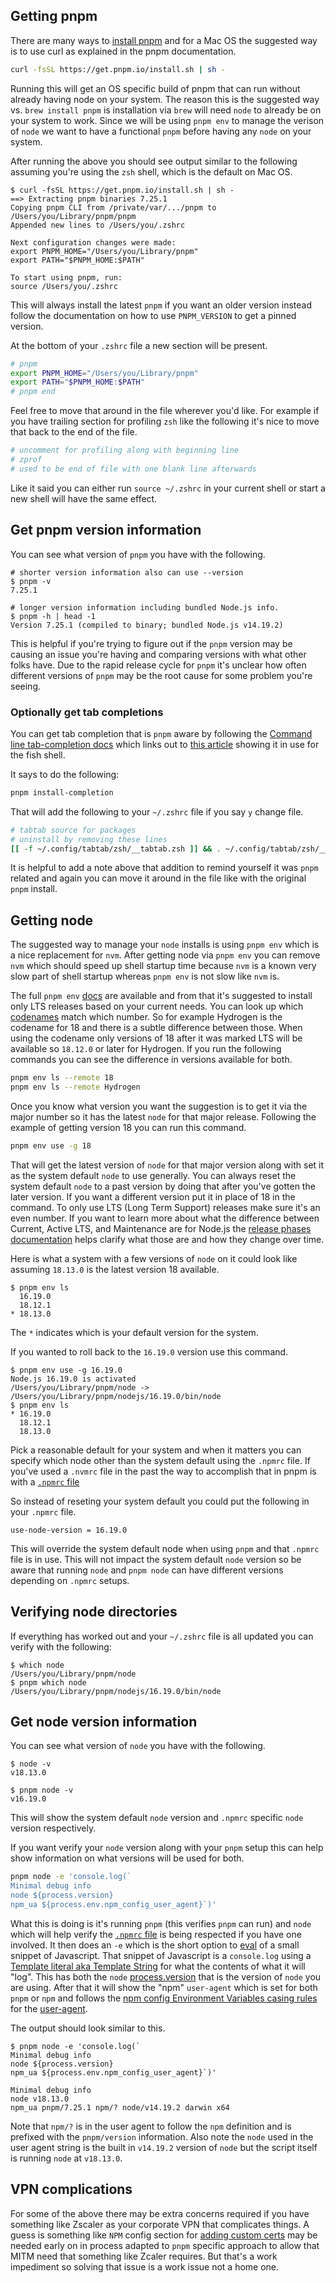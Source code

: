 ## Getting pnpm

There are many ways to [install pnpm](https://pnpm.io/installation) and for a
Mac OS the suggested way is to use curl as explained in the pnpm documentation.

```zsh
curl -fsSL https://get.pnpm.io/install.sh | sh -
```

Running this will get an OS specific build of pnpm that can run without already
having node on your system. The reason this is the suggested way vs.
`brew install pnpm` is installation via `brew` will need `node` to already be on
your system to work. Since we will be using `pnpm env` to manage the verison of
`node` we want to have a functional `pnpm` before having any `node` on your
system.

After running the above you should see output similar to the following assuming
you're using the `zsh` shell, which is the default on Mac OS.

```console
$ curl -fsSL https://get.pnpm.io/install.sh | sh -
==> Extracting pnpm binaries 7.25.1
Copying pnpm CLI from /private/var/.../pnpm to /Users/you/Library/pnpm/pnpm
Appended new lines to /Users/you/.zshrc

Next configuration changes were made:
export PNPM_HOME="/Users/you/Library/pnpm"
export PATH="$PNPM_HOME:$PATH"

To start using pnpm, run:
source /Users/you/.zshrc
```

This will always install the latest `pnpm` if you want an older version instead
follow the documentation on how to use `PNPM_VERSION` to get a pinned version.

At the bottom of your `.zshrc` file a new section will be present.

```zsh
# pnpm
export PNPM_HOME="/Users/you/Library/pnpm"
export PATH="$PNPM_HOME:$PATH"
# pnpm end
```

Feel free to move that around in the file wherever you'd like. For example if
you have trailing section for profiling `zsh` like the following it's nice to
move that back to the end of the file.

```zsh
# uncomment for profiling along with beginning line
# zprof
# used to be end of file with one blank line afterwards
```

Like it said you can either run `source ~/.zshrc` in your current shell or start
a new shell will have the same effect.

## Get pnpm version information

You can see what version of `pnpm` you have with the following.

```console
# shorter version information also can use --version
$ pnpm -v
7.25.1

# longer version information including bundled Node.js info.
$ pnpm -h | head -1
Version 7.25.1 (compiled to binary; bundled Node.js v14.19.2)
```

This is helpful if you're trying to figure out if the `pnpm` version may be
causing an issue you're having and comparing versions with what other folks
have. Due to the rapid release cycle for `pnpm` it's unclear how often different
versions of `pnpm` may be the root cause for some problem you're seeing.

### Optionally get tab completions

You can get tab completion that is `pnpm` aware by following the
[Command line tab-completion docs](https://pnpm.io/completion) which links out
to
[this article](https://medium.com/pnpm/pnpm-v4-9-comes-with-command-completion-a411715260b4)
showing it in use for the fish shell.

It says to do the following:

```zsh
pnpm install-completion
```

That will add the following to your `~/.zshrc` file if you say `y` change file.

```zsh
# tabtab source for packages
# uninstall by removing these lines
[[ -f ~/.config/tabtab/zsh/__tabtab.zsh ]] && . ~/.config/tabtab/zsh/__tabtab.zsh || true
```

It is helpful to add a note above that addition to remind yourself it was `pnpm`
related and again you can move it around in the file like with the original
`pnpm` install.

## Getting node

The suggested way to manage your `node` installs is using `pnpm env` which is a
nice replacement for `nvm`. After getting node via `pnpm env` you can remove
`nvm` which should speed up shell startup time because `nvm` is a known very
slow part of shell startup whereas `pnpm env` is not slow like `nvm` is.

The full `pnpm env` [docs](https://pnpm.io/cli/env) are available and from that
it's suggested to install only LTS releases based on your current needs. You can
look up which
[codenames](https://github.com/nodejs/Release/blob/main/CODENAMES.md) match
which number. So for example Hydrogen is the codename for 18 and there is a
subtle difference between those. When using the codename only versions of 18
after it was marked LTS will be available so `18.12.0` or later for Hydrogen. If
you run the following commands you can see the difference in versions available
for both.

```zsh
pnpm env ls --remote 18
pnpm env ls --remote Hydrogen
```

Once you know what version you want the suggestion is to get it via the major
number so it has the latest `node` for that major release. Following the example
of getting version 18 you can run this command.

```zsh
pnpm env use -g 18
```

That will get the latest version of `node` for that major version along with set
it as the system default `node` to use generally. You can always reset the
system default `node` to a past version by doing that after you've gotten the
later version. If you want a different version put it in place of 18 in the
command. To only use LTS (Long Term Support) releases make sure it's an even
number. If you want to learn more about what the difference between Current,
Active LTS, and Maintenance are for Node.js the
[release phases documentation](https://github.com/nodejs/release#release-phases)
helps clarify what those are and how they change over time.

Here is what a system with a few versions of `node` on it could look like
assuming `18.13.0` is the latest version 18 available.

```console
$ pnpm env ls
  16.19.0
  18.12.1
* 18.13.0
```

The `*` indicates which is your default version for the system.

If you wanted to roll back to the `16.19.0` version use this command.

```console
$ pnpm env use -g 16.19.0
Node.js 16.19.0 is activated
/Users/you/Library/pnpm/node -> /Users/you/Library/pnpm/nodejs/16.19.0/bin/node
$ pnpm env ls
* 16.19.0
  18.12.1
  18.13.0
```

Pick a reasonable default for your system and when it matters you can specify
which node other than the system default using the `.npmrc` file. If you've used
a `.nvmrc` file in the past the way to accomplish that in pnpm is with a
[`.npmrc` file](https://pnpm.io/npmrc#use-node-version)

So instead of reseting your system default you could put the following in your
`.npmrc` file.

```
use-node-version = 16.19.0
```

This will override the system default node when using `pnpm` and that `.npmrc`
file is in use. This will not impact the system default `node` version so be
aware that running `node` and `pnpm node` can have different versions depending
on `.npmrc` setups.

## Verifying node directories

If everything has worked out and your `~/.zshrc` file is all updated you can
verify with the following:

```console
$ which node
/Users/you/Library/pnpm/node
$ pnpm which node
/Users/you/Library/pnpm/nodejs/16.19.0/bin/node
```

## Get node version information

You can see what version of `node` you have with the following.

```console
$ node -v
v18.13.0

$ pnpm node -v
v16.19.0
```

This will show the system default `node` version and `.npmrc` specific `node`
version respectively.

If you want verify your `node` version along with your `pnpm` setup this can
help show information on what versions will be used for both.

```zsh
pnpm node -e 'console.log(`
Minimal debug info
node ${process.version}
npm_ua ${process.env.npm_config_user_agent}`)'
```

What this is doing is it's running `pnpm` (this verifies `pnpm` can run) and
`node` which will help verify the
[`.npmrc` file](https://pnpm.io/npmrc#use-node-version) is being respected if
you have one involved. It then does an `-e` which is the short option to
[eval](https://nodejs.org/api/cli.html#-e---eval-script) of a small snippet of
Javascript. That snippet of Javascript is a `console.log` using a
[Template literal aka Template String](https://developer.mozilla.org/en-US/docs/Web/JavaScript/Reference/Template_literals)
for what the contents of what it will "log". This has both the `node`
[process.version](https://nodejs.org/api/process.html#processversion) that is
the version of `node` you are using. After that it will show the "npm"
`user-agent` which is set for both `pnpm` or `npm` and follows the
[npm config Environment Variables casing rules](https://docs.npmjs.com/cli/v9/using-npm/config#environment-variables)
for the [user-agent](https://docs.npmjs.com/cli/v9/using-npm/config#user-agent).

The output should look similar to this.

```console
$ pnpm node -e 'console.log(`
Minimal debug info
node ${process.version}
npm_ua ${process.env.npm_config_user_agent}`)'

Minimal debug info
node v18.13.0
npm_ua pnpm/7.25.1 npm/? node/v14.19.2 darwin x64
```

Note that `npm/?` is in the user agent to follow the `npm` definition and is
prefixed with the `pnpm/version` information. Also note the `node` used in the
user agent string is the built in `v14.19.2` version of `node` but the script
itself is running `node` at `v18.13.0`.

## VPN complications

For some of the above there may be extra concerns required if you have something
like Zscaler as your corporate VPN that complicates things. A guess is something
like `NPM` config section for
[adding custom certs](https://help.zscaler.com/zia/adding-custom-certificate-application-specific-trust-store)
may be needed early on in process adapted to `pnpm` specific approach to allow
that MITM need that something like Zcaler requires. But that's a work impediment
so solving that issue is a work issue not a home one.
